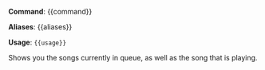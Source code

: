 **Command**: {{command}}

**Aliases**: {{aliases}}

**Usage**: `{{usage}}`


Shows you the songs currently in queue, as well as the song that is playing.
